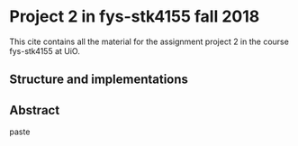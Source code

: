 # Project 2 in fys-stk4155 fall 2018
This cite contains all the material for the assignment project 2 in the course fys-stk4155 at UiO.

## Structure and implementations



## Abstract
paste

